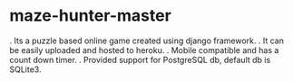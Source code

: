 # maze-hunter-master

. Its a puzzle based online game created using django framework.
. It can be easily uploaded and hosted to heroku.
. Mobile compatible and has a count down timer.
. Provided support for PostgreSQL db, default db is SQLite3.
 
